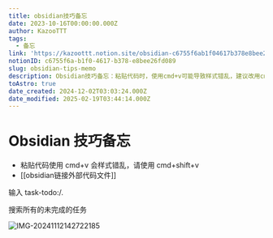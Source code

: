 ```yaml
---
title: obsidian技巧备忘
date: 2023-10-16T00:00:00.000Z
author: KazooTTT
tags:
  - 备忘
link: 'https://kazoottt.notion.site/obsidian-c6755f6ab1f04617b378e8bee26fd089'
notionID: c6755f6a-b1f0-4617-b378-e8bee26fd089
slug: obsidian-tips-memo
description: Obsidian技巧备忘：粘贴代码时，使用cmd+v可能导致样式错乱，建议改用cmd+shift+v。同时，可以利用Obsidian链接外部代码文件。
toAstro: true
date_created: 2024-12-02T03:03:24.000Z
date_modified: 2025-02-19T03:44:14.000Z
---
```


# Obsidian 技巧备忘

- 粘贴代码使用 cmd+v 会样式错乱，请使用 cmd+shift+v
- [[obsidian链接外部代码文件]]

输入 task-todo:/.

搜索所有的未完成的任务

![IMG-20241112142722185](<https://pictures.kazoottt.top/2024/11/20241125-02d83f6aed54ab4f9a48d839a8caa803.png>)
